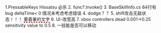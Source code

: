 1.PressableKeys Hissatsu  必杀
2. func?.Invoke()
3. BaseSkillInfo.cs 64行有bug deltaTime< 0 情况未考虑考虑错误
4. dodge？？
5. shift攻击无敌状态！！！
<span style="border-bottom: dotted 4px red;">要着重的文字</span>
6. UI-改宽高
7. xbox controllers 
    dead 0.001->0.25
    sensitivity value to 0.5
8. 一技能是否可以移动